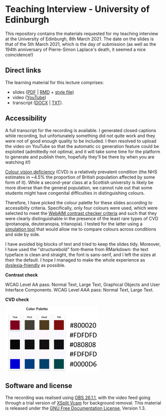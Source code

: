 # Teaching Interview - University of Edinburgh
This repository contains the materials requested for my teaching interview at the University of Edinburgh, 8th March 2021. The date on the slides is that of the 5th March 2021, which is the day of submission (as well as the 194th anniversary of Pierre-Simon Laplace's death, it seemed a nice coincidence!)

## Direct links
The learning material for this lecture comprises:

- slides ([PDF](presentation.pdf) | [RMD](presentation.Rmd) + [style file](tex.tex))
- video ([YouTube](https://youtu.be/_6c_hZJGp6Q))
- transcript ([DOCX](transcript.docx) | [TXT](transcript.txt)).

## Accessibility
A full transcript for the recording is available. I generated closed captions while recording, but unfortunately something did not quite work and they were not of good enough quality to be included. I then resolved to upload the video on YouTube so that the automatic cc generation feature could be exploited (admittedly not optimal, and it will take some time for the platform to generate and publish them, hopefully they'll be there by when you are watching it!)

[Colour vision deficiency](https://www.nhs.uk/conditions/colour-vision-deficiency/) (CVD) is a relatively prevalent condition (the NHS estimates in ~4.5% the proportion of British population affected by some form of it). While a second-year class at a Scottish university is likely be more diverse than the general population, we cannot rule out that some students might have congenital difficulties in distinguishing colours.

Therefore, I have picked the colour palette for these slides according to accessibilty criteria. Specifically, only four colours were used, which were selected to meet the [WebAIM contrast checker criteria](https://webaim.org/resources/contrastchecker/) and such that they were clearly distinguishable in the presence of the least rare types of CVD (protanopia, deuteranopia, tritanopia). I tested for the latter using a [simulation tool](https://davidmathlogic.com/colorblind/#%23800020-%23F8F8FF-%23080808-%23F8F8FF-%230000D6) that would allow me to compare colours across conditions and side by side. 

I have avoided big blocks of text and tried to keep the slides tidy. Moreover, I have used the "structurebold" font-theme from RMarkdown: the text typeface is clean and straight, the font is sans-serif, and I left the sizes at their the default. I hope I managed to make the whole experience as [dyslexia-friendly](https://www.bdadyslexia.org.uk/advice/employers/creating-a-dyslexia-friendly-workplace/dyslexia-friendly-style-guide) as possible.

**Contrast check**

WCAG Level AA pass: Normal Text, Large Text, Graphical Objects and User Interface Components.
WCAG Level AAA pass: Normal Text, Large Text.

**CVD check**

<img src="palette.png" width="300" />

## Software and license
The recording was realised using [OBS 26.1.1](https://obsproject.com/), with the video feed going through a trial version of [XSplit Vcam](https://www.xsplit.com/vcam) for background removal. This material is released under the [GNU Free Documentation License](https://www.gnu.org/licenses/fdl-1.3.html), Version 1.3.
